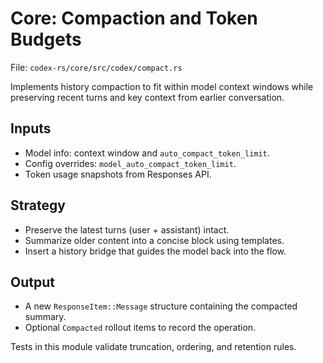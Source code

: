 # Core: Compaction and Token Budgets

File: `codex-rs/core/src/codex/compact.rs`

Implements history compaction to fit within model context windows while
preserving recent turns and key context from earlier conversation.

## Inputs

- Model info: context window and `auto_compact_token_limit`.
- Config overrides: `model_auto_compact_token_limit`.
- Token usage snapshots from Responses API.

## Strategy

- Preserve the latest turns (user + assistant) intact.
- Summarize older content into a concise block using templates.
- Insert a history bridge that guides the model back into the flow.

## Output

- A new `ResponseItem::Message` structure containing the compacted summary.
- Optional `Compacted` rollout items to record the operation.

Tests in this module validate truncation, ordering, and retention rules.

